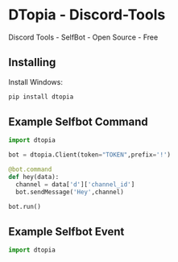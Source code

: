 # DTopia - Discord-Tools
Discord Tools - SelfBot - Open Source - Free




## Installing
Install Windows:
```python
pip install dtopia
```

## Example Selfbot Command
```python
import dtopia

bot = dtopia.Client(token="TOKEN",prefix='!')

@bot.command
def hey(data):
  channel = data['d']['channel_id']
  bot.sendMessage('Hey',channel)

bot.run()

```
## Example Selfbot Event
```python
import dtopia


```
